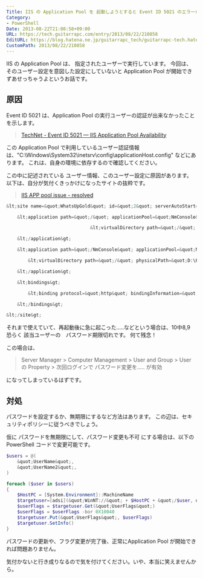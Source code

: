 ```yaml
---
Title: IIS の Application Pool を 起動しようとすると Event ID 5021 のエラーが出てすぐに停止してしまう
Category:
- PowerShell
Date: 2013-08-22T21:08:58+09:00
URL: https://tech.guitarrapc.com/entry/2013/08/22/210858
EditURL: https://blog.hatena.ne.jp/guitarrapc_tech/guitarrapc-tech.hatenablog.com/atom/entry/11696248318757675866
CustomPath: 2013/08/22/210858
---
```


IIS の Application Pool は、 指定されたユーザーで実行しています。
今回は、そのユーザー設定を意図した設定にしていないと Application Pool が開始できずあせっちゃうよというお話です。



## 原因
Event ID 5021 は、Application Pool の実行ユーザーの認証が出来なかったことを示します。
<blockquote><a href="http://technet.microsoft.com/en-us/library/cc735179(v=ws.10).aspx" target="_blank">TechNet - Event ID 5021 — IIS Application Pool Availability</a></blockquote>

この Application Pool で利用しているユーザー認証情報は、"C:\Windows\System32\inetsrv\config\applicationHost.config" などにあります。
これは、自身の環境に依存するので確認してください。

この中に記述されている ユーザー情報、このユーザー設定に原因があります。
以下は、自分が気付くきっかけになったサイトの抜粋です。
<blockquote><a href="http://community.whatsupgold.com/forums/whatsupgoldeditionsstandardandpremiumeditions/iisapppoolissueresolved" target="_blank">IIS APP pool issue - resolved</a></blockquote>

```ps1
&lt;site name=&quot;WhatsUpGold&quot; id=&quot;2&quot; serverAutoStart=&quot;true&quot;&gt;

    &lt;application path=&quot;/&quot; applicationPool=&quot;NmConsole&quot;&gt;

                               &lt;virtualDirectory path=&quot;/&quot; physicalPath=&quot;D:\Program Files (x86)\Ipswitch\WhatsUp\HTML&quot; userName=&quot;WhatsUpGold_User&quot; password=&quot;[enc:AesProvider:HASH ON FIRST LINE:enc]&quot; /&gt;

    &lt;/application&gt;

    &lt;application path=&quot;/NmConsole&quot; applicationPool=&quot;NmConsole&quot;&gt;

        &lt;virtualDirectory path=&quot;/&quot; physicalPath=&quot;D:\Program Files (x86)\Ipswitch\WhatsUp\HTML\NM.UI&quot; userName=&quot;WhatsUpGold_User&quot; password=&quot;[enc:AesProvider:HASH ON SECOND LINE:enc]&quot; logonMethod=&quot;ClearText&quot; /&gt;

    &lt;/application&gt;

    &lt;bindings&gt;

        &lt;binding protocol=&quot;http&quot; bindingInformation=&quot;*:8080:&quot; /&gt;

    &lt;/bindings&gt;

&lt;/site&gt;
```


それまで使えていて、再起動後に急に起こった.....などという場合は、10中8,9 恐らく 該当ユーザーの　パスワード期限切れです。
何て残念！

この場合は、
<blockquote>Server Manager &gt; Computer Management &gt; User and Group &gt; User の Property &gt; 次回ログインで パスワード変更を..... が有効</blockquote>
になってしまっているはずです。

## 対処
パスワードを設定するか、無期限にするなど方法はあります。
この辺は、セキュリティポリシーに従うべきでしょう。

仮に パスワードを無期限にして、パスワード変更も不可 にする場合は、以下のPowerShell コードで変更可能です。
```ps1
$users = @(
    &quot;UserName&quot;,
    &quot;UserName2&quot;,
)

foreach ($user in $users)
{
    $HostPC = [System.Environment]::MachineName
    $targetuser=[adsi](&quot;WinNT://&quot; + $HostPC + &quot;/$user, user&quot;)
    $userFlags = $targetuser.Get(&quot;UserFlags&quot;)
    $userFlags = $userFlags -bor 0X10040
    $targetuser.Put(&quot;UserFlags&quot;, $userFlags)
    $targetuser.SetInfo()
}
```


パスワードの更新や、フラグ変更が完了後、正常にApplication Pool が開始できれば問題ありません。

気付かないと行き成りなるので気を付けてください。いや、本当に笑えませんから。
